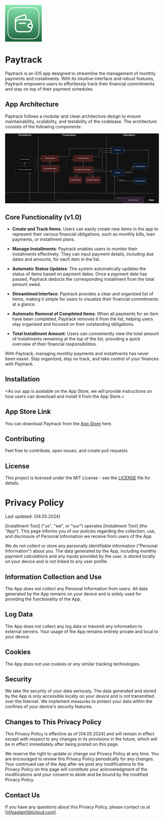 ![logo](https://github.com/mfsaglam/paytrack/blob/develop/images/paytrack_logo.png)

# Paytrack

Paytrack is an iOS app designed to streamline the management of monthly payments and installments. With its intuitive interface and robust features, Paytrack empowers users to effortlessly track their financial commitments and stay on top of their payment schedules.

## App Architecture

Paytrack follows a modular and clean architecture design to ensure maintainability, scalability, and testability of the codebase. The architecture consists of the following components:

![architecture](https://github.com/mfsaglam/paytrack/blob/develop/images/paytrack_architecture.jpg)

## Core Functionality (v1.0)

- **Create and Track Items**: Users can easily create new items in the app to represent their various financial obligations, such as monthly bills, loan payments, or installment plans.

- **Manage Installments**: Paytrack enables users to monitor their installments effectively. They can input payment details, including due dates and amounts, for each item in the list.

- **Automatic Status Updates**: The system automatically updates the status of items based on payment dates. Once a payment date has passed, Paytrack deducts the corresponding installment from the total amount owed.

- **Streamlined Interface**: Paytrack provides a clear and organized list of items, making it simple for users to visualize their financial commitments at a glance.

- **Automatic Removal of Completed Items**: When all payments for an item have been completed, Paytrack removes it from the list, helping users stay organized and focused on their outstanding obligations.

- **Total Installment Amount**: Users can conveniently view the total amount of installments remaining at the top of the list, providing a quick overview of their financial responsibilities.

With Paytrack, managing monthly payments and installments has never been easier. Stay organized, stay on track, and take control of your finances with Paytrack.

## Installation

\<As our app is available on the App Store, we will provide instructions on how users can download and install it from the App Store.\>

## App Store Link

You can download Paytrack from the [App Store](#) here.

## Contributing

Feel free to contribute, open issues, and create pull requests.

## License

This project is licensed under the MIT License - see the [LICENSE](LICENSE) file for details.

# Privacy Policy

Last updated: [04.05.2024]

[Installment Tool] ("us", "we", or "our") operates [Installment Tool] (the "App"). This page informs you of our policies regarding the collection, use, and disclosure of Personal Information we receive from users of the App.

We do not collect or store any personally identifiable information ("Personal Information") about you. The data generated by the App, including monthly payment calculations and any inputs provided by the user, is stored locally on your device and is not linked to any user profile.

## Information Collection and Use

The App does not collect any Personal Information from users. All data generated by the App remains on your device and is solely used for providing the functionality of the App.

## Log Data

The App does not collect any log data or transmit any information to external servers. Your usage of the App remains entirely private and local to your device.

## Cookies

The App does not use cookies or any similar tracking technologies.

## Security

We take the security of your data seriously. The data generated and stored by the App is only accessible locally on your device and is not transmitted over the Internet. We implement measures to protect your data within the confines of your device's security features.

## Changes to This Privacy Policy

This Privacy Policy is effective as of [04.05.2024] and will remain in effect except with respect to any changes in its provisions in the future, which will be in effect immediately after being posted on this page.

We reserve the right to update or change our Privacy Policy at any time. You are encouraged to review this Privacy Policy periodically for any changes. Your continued use of the App after we post any modifications to the Privacy Policy on this page will constitute your acknowledgment of the modifications and your consent to abide and be bound by the modified Privacy Policy.

## Contact Us

If you have any questions about this Privacy Policy, please contact us at [mfsaglam1@icloud.com].
